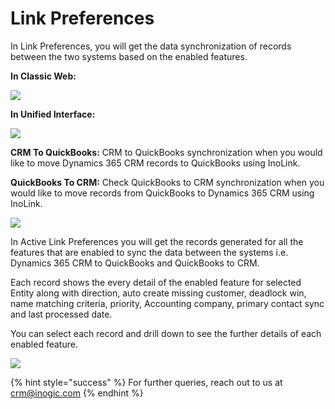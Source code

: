 # Link Preferences

In Link Preferences, you will get the data synchronization of records between the two systems based on the enabled features.

**In Classic Web:**

![](<../../.gitbook/assets/Link Pref\_1.png>)

**In Unified Interface:**

![](<../../.gitbook/assets/Link Pref\_2.png>)

**CRM To QuickBooks:** CRM to QuickBooks synchronization when you would like to move Dynamics 365 CRM records to QuickBooks using InoLink.

**QuickBooks To CRM:** Check QuickBooks to CRM synchronization when you would like to move records from QuickBooks to Dynamics 365 CRM using InoLink.

![](<../../.gitbook/assets/Link Pref\_3.png>)

In Active Link Preferences you will get the records generated for all the features that are enabled to sync the data between the systems i.e. Dynamics 365 CRM to QuickBooks and QuickBooks to CRM.

Each record shows the every detail of the enabled feature for selected Entity along with direction, auto create missing customer, deadlock win, name matching criteria, priority, Accounting company, primary contact sync and last processed date.

You can select each record and drill down to see the further details of each enabled feature.

![](<../../.gitbook/assets/Link Pref\_4.png>)



{% hint style="success" %}
For further queries, reach out to us at [crm@inogic.com](mailto:crm@inogic.com)
{% endhint %}

